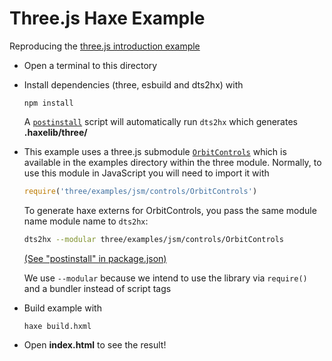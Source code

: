 # Three.js Haxe Example

Reproducing the [three.js introduction example](https://threejs.org/docs/#manual/en/introduction/Creating-a-scene)

- Open a terminal to this directory
- Install dependencies (three, esbuild and dts2hx) with

	`npm install`

	A [`postinstall`](https://docs.npmjs.com/misc/scripts#examples) script will automatically run `dts2hx` which generates **.haxelib/three/**

- This example uses a three.js submodule [`OrbitControls`](https://threejs.org/docs/#examples/en/controls/OrbitControls) which is available in the examples directory within the three module. Normally, to use this module in JavaScript you will need to import it with
	```javascript
	require('three/examples/jsm/controls/OrbitControls')
	```

	To generate haxe externs for OrbitControls, you pass the same module name module name to `dts2hx`:
	```bash
	dts2hx --modular three/examples/jsm/controls/OrbitControls
	```
	[(See "postinstall" in package.json)](./package.json#L7)

	We use `--modular` because we intend to use the library via `require()` and a bundler instead of script tags

- Build example with

	`haxe build.hxml`
- Open **index.html** to see the result!
